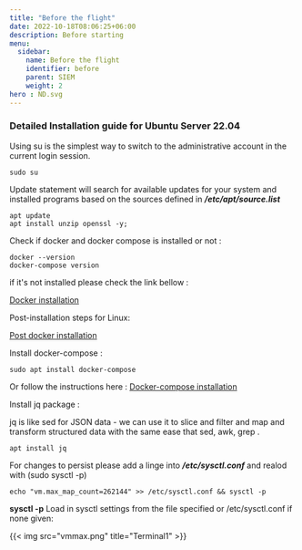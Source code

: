 ```yaml
---
title: "Before the flight"
date: 2022-10-18T08:06:25+06:00
description: Before starting 
menu:
  sidebar:
    name: Before the flight
    identifier: before
    parent: SIEM
    weight: 2
hero : ND.svg
---
```


### Detailed Installation guide for Ubuntu Server 22.04 


Using su is the simplest way to switch to the administrative account in the current login session.

```
sudo su
```

Update statement will search for available updates for your system and installed programs based on the sources defined in ***/etc/apt/source.list***

```
apt update
apt install unzip openssl -y;
```
Check if docker and docker compose is installed or not :

```
docker --version
docker-compose version
```
if it's not installed please check the link bellow :

[Docker installation](https://docs.docker.com/engine/install/ubuntu/)

Post-installation steps for Linux:

[Post docker installation](https://docs.docker.com/engine/install/linux-postinstall/)

Install docker-compose :

```
sudo apt install docker-compose
```
Or follow the instructions here : [Docker-compose installation](https://phoenixnap.com/kb/install-docker-compose-on-ubuntu-20-04)

Install jq package :

jq is like sed for JSON data - we can use it to slice and filter and map and transform structured data with the same ease that sed, awk, grep .

```
apt install jq
```

For changes to persist please add a linge into  ***/etc/sysctl.conf*** and realod with (sudo sysctl -p)

```
echo "vm.max_map_count=262144" >> /etc/sysctl.conf && sysctl -p
```

**sysctl -p** Load in sysctl settings from the file specified or /etc/sysctl.conf if none given:

{{< img src="vmmax.png" title="Terminal1" >}}
